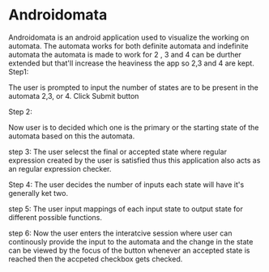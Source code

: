 # Androidomata

Androidomata is an android application used to visualize the working on automata.
The automata works for both definite automata and indefinite automata the automata is made to work for
2 , 3 and 4 can be durther extended but that'll increase the heaviness the app so 2,3 and 4 are kept.
Step1:

The user is prompted to input the number of states are to be present in the automata 2,3, or 4.
Click Submit button

Step 2:

Now user is to decided which one is the primary or the starting state of the automata based on this the automata.

step 3:
The user selecst the final or accepted state where regular expression created by the user is satisfied thus this application also acts as an regular expression checker.

Step 4:
The user decides the number of inputs each state will have it's generally ket two.

step 5:
The user input mappings of each input state to output state for different possible functions.

step 6:
Now the user enters the interatcive session where user can continously provide the input to the automata and the change in the state can be viewed by the focus of the button whenever an accepted state is reached then the accpeted checkbox gets checked.

